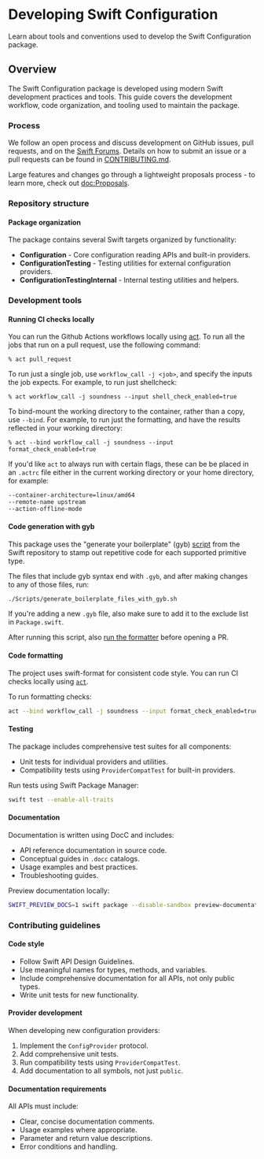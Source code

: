 # Developing Swift Configuration

Learn about tools and conventions used to develop the Swift Configuration package.

## Overview

The Swift Configuration package is developed using modern Swift development practices and tools. This guide covers the development workflow, code organization, and tooling used to maintain the package.

### Process

We follow an open process and discuss development on GitHub issues, pull requests, and on the [Swift Forums](https://forums.swift.org/c/server/serverdev/14). Details on how to submit an issue or a pull requests can be found in [CONTRIBUTING.md](https://github.com/apple/swift-configuration/blob/main/CONTRIBUTING.md).

Large features and changes go through a lightweight proposals process - to learn more, check out <doc:Proposals>.

### Repository structure

#### Package organization

The package contains several Swift targets organized by functionality:

- **Configuration** - Core configuration reading APIs and built-in providers.
- **ConfigurationTesting** - Testing utilities for external configuration providers.
- **ConfigurationTestingInternal** - Internal testing utilities and helpers.

### Development tools

#### Running CI checks locally

You can run the Github Actions workflows locally using
[act](https://github.com/nektos/act). To run all the jobs that run on a pull
request, use the following command:

```
% act pull_request
```

To run just a single job, use `workflow_call -j <job>`, and specify the inputs
the job expects. For example, to run just shellcheck:

```
% act workflow_call -j soundness --input shell_check_enabled=true
```

To bind-mount the working directory to the container, rather than a copy, use
`--bind`. For example, to run just the formatting, and have the results
reflected in your working directory:

```
% act --bind workflow_call -j soundness --input format_check_enabled=true
```

If you'd like `act` to always run with certain flags, these can be be placed in
an `.actrc` file either in the current working directory or your home
directory, for example:

```
--container-architecture=linux/amd64
--remote-name upstream
--action-offline-mode
```

#### Code generation with gyb

This package uses the "generate your boilerplate" (gyb) [script](https://github.com/swiftlang/swift/blob/main/utils/gyb.py) from the Swift repository to stamp out repetitive code for each supported primitive type.

The files that include gyb syntax end with `.gyb`, and after making changes to any of those files, run:

```bash
./Scripts/generate_boilerplate_files_with_gyb.sh
```

If you're adding a new `.gyb` file, also make sure to add it to the exclude list in `Package.swift`.

After running this script, also [run the formatter](#code-formatting) before opening a PR.

#### Code formatting

The project uses swift-format for consistent code style. You can run CI checks locally using [`act`](https://github.com/nektos/act).

To run formatting checks:

```bash
act --bind workflow_call -j soundness --input format_check_enabled=true
```

#### Testing

The package includes comprehensive test suites for all components:

- Unit tests for individual providers and utilities.
- Compatibility tests using `ProviderCompatTest` for built-in providers.

Run tests using Swift Package Manager:

```bash
swift test --enable-all-traits
```

#### Documentation

Documentation is written using DocC and includes:

- API reference documentation in source code.
- Conceptual guides in `.docc` catalogs.
- Usage examples and best practices.
- Troubleshooting guides.

Preview documentation locally:

```bash
SWIFT_PREVIEW_DOCS=1 swift package --disable-sandbox preview-documentation --target Configuration
```

### Contributing guidelines

#### Code style

- Follow Swift API Design Guidelines.
- Use meaningful names for types, methods, and variables.
- Include comprehensive documentation for all APIs, not only public types.
- Write unit tests for new functionality.

#### Provider development

When developing new configuration providers:

1. Implement the ``ConfigProvider`` protocol.
2. Add comprehensive unit tests.
3. Run compatibility tests using `ProviderCompatTest`.
4. Add documentation to all symbols, not just `public`.

#### Documentation requirements

All APIs must include:

- Clear, concise documentation comments.
- Usage examples where appropriate.
- Parameter and return value descriptions.
- Error conditions and handling.
